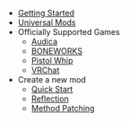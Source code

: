 - [Getting Started](gettingstarted.md)
- [Universal Mods](games/universal.md)
- Officially Supported Games
    - [Audica](games/audica.md)
    - [BONEWORKS](games/boneworks.md)
    - [Pistol Whip](games/pistolwhip.md)
    - [VRChat](games/vrchat.md)
- Create a new mod
    - [Quick Start](modders/quickstart.md)
    - [Reflection](modders/reflection.md)
    - [Method Patching](modders/patching.md)
